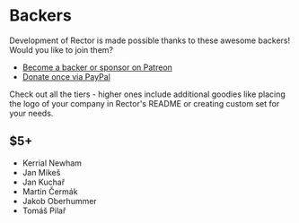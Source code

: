 # Backers

Development of Rector is made possible thanks to these awesome backers! Would you like to join them?

- [Become a backer or sponsor on Patreon](https://www.patreon.com/rectorphp)
- [Donate once via PayPal](https://www.paypal.me/rectorphp) 
 
Check out all the tiers - higher ones include additional goodies like placing the logo of your company in Rector's README or creating custom set for your needs.

## $5+

- Kerrial Newham
- Jan Mikeš
- Jan Kuchař
- Martin Čermák
- Jakob Oberhummer
- Tomáš Pilař
